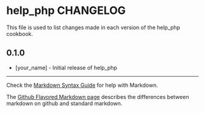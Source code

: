 help_php CHANGELOG
==================

This file is used to list changes made in each version of the help_php cookbook.

0.1.0
-----
- [your_name] - Initial release of help_php

- - -
Check the [Markdown Syntax Guide](http://daringfireball.net/projects/markdown/syntax) for help with Markdown.

The [Github Flavored Markdown page](http://github.github.com/github-flavored-markdown/) describes the differences between markdown on github and standard markdown.
